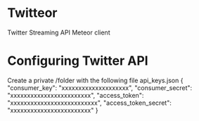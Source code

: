 Twitteor
========

Twitter Streaming API Meteor client

Configuring Twitter API
========================

Create a private /folder with the following file api_keys.json
  {
   "consumer_key": "xxxxxxxxxxxxxxxxxxxx",
   "consumer_secret": "xxxxxxxxxxxxxxxxxxxxxxxx",
   "access_token": "xxxxxxxxxxxxxxxxxxxxxxxxxx",
   "access_token_secret": "xxxxxxxxxxxxxxxxxxxxxxxx"
  }
